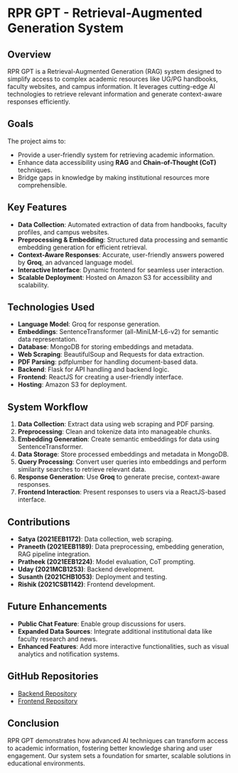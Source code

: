 # RPR GPT - Retrieval-Augmented Generation System

## Overview
RPR GPT is a Retrieval-Augmented Generation (RAG) system designed to simplify access to complex academic resources like UG/PG handbooks, faculty websites, and campus information. It leverages cutting-edge AI technologies to retrieve relevant information and generate context-aware responses efficiently.

## Goals
The project aims to:
- Provide a user-friendly system for retrieving academic information.
- Enhance data accessibility using **RAG** and **Chain-of-Thought (CoT)** techniques.
- Bridge gaps in knowledge by making institutional resources more comprehensible.

## Key Features
- **Data Collection**: Automated extraction of data from handbooks, faculty profiles, and campus websites.
- **Preprocessing & Embedding**: Structured data processing and semantic embedding generation for efficient retrieval.
- **Context-Aware Responses**: Accurate, user-friendly answers powered by **Groq**, an advanced language model.
- **Interactive Interface**: Dynamic frontend for seamless user interaction.
- **Scalable Deployment**: Hosted on Amazon S3 for accessibility and scalability.

## Technologies Used
- **Language Model**: Groq for response generation.
- **Embeddings**: SentenceTransformer (all-MiniLM-L6-v2) for semantic data representation.
- **Database**: MongoDB for storing embeddings and metadata.
- **Web Scraping**: BeautifulSoup and Requests for data extraction.
- **PDF Parsing**: pdfplumber for handling document-based data.
- **Backend**: Flask for API handling and backend logic.
- **Frontend**: ReactJS for creating a user-friendly interface.
- **Hosting**: Amazon S3 for deployment.

## System Workflow
1. **Data Collection**: Extract data using web scraping and PDF parsing.
2. **Preprocessing**: Clean and tokenize data into manageable chunks.
3. **Embedding Generation**: Create semantic embeddings for data using SentenceTransformer.
4. **Data Storage**: Store processed embeddings and metadata in MongoDB.
5. **Query Processing**: Convert user queries into embeddings and perform similarity searches to retrieve relevant data.
6. **Response Generation**: Use **Groq** to generate precise, context-aware responses.
7. **Frontend Interaction**: Present responses to users via a ReactJS-based interface.

## Contributions
- **Satya (2021EEB1172)**: Data collection, web scraping.
- **Praneeth (2021EEB1189)**: Data preprocessing, embedding generation, RAG pipeline integration.
- **Pratheek (2021EEB1224)**: Model evaluation, CoT prompting.
- **Uday (2021MCB1253)**: Backend development.
- **Susanth (2021CHB1053)**: Deployment and testing.
- **Rishik (2021CSB1142)**: Frontend development.

## Future Enhancements
- **Public Chat Feature**: Enable group discussions for users.
- **Expanded Data Sources**: Integrate additional institutional data like faculty research and news.
- **Enhanced Features**: Add more interactive functionalities, such as visual analytics and notification systems.

## GitHub Repositories
- [Backend Repository](https://github.com/Udayskn/RPRGPT)
- [Frontend Repository](https://github.com/susanth-24/RPRGPT-FE)

## Conclusion
RPR GPT demonstrates how advanced AI techniques can transform access to academic information, fostering better knowledge sharing and user engagement. Our system sets a foundation for smarter, scalable solutions in educational environments.
